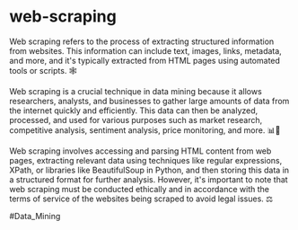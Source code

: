 # web-scraping


Web scraping refers to the process of extracting structured information from websites. This information can include text, images, links, metadata, and more, and it's typically extracted from HTML pages using automated tools or scripts. 🕸️

Web scraping is a crucial technique in data mining because it allows researchers, analysts, and businesses to gather large amounts of data from the internet quickly and efficiently. This data can then be analyzed, processed, and used for various purposes such as market research, competitive analysis, sentiment analysis, price monitoring, and more. 📊💼

Web scraping involves accessing and parsing HTML content from web pages, extracting relevant data using techniques like regular expressions, XPath, or libraries like BeautifulSoup in Python, and then storing this data in a structured format for further analysis. However, it's important to note that web scraping must be conducted ethically and in accordance with the terms of service of the websites being scraped to avoid legal issues. ⚖️


#Data_Mining
